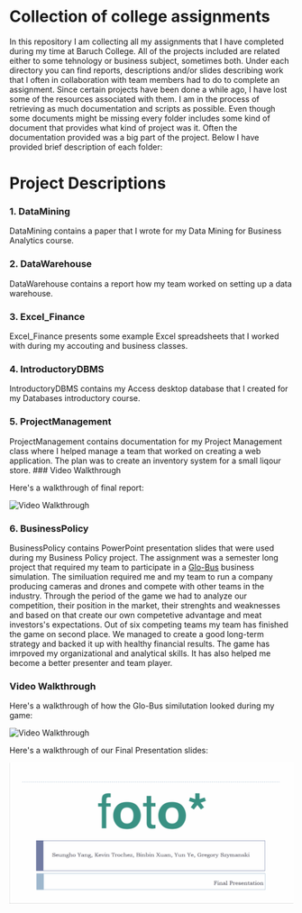# Collection of college assignments 

In this repository I am collecting all my assignments that I have completed during my time at Baruch College. All of the projects included are related either to some tehnology or business subject, sometimes both. Under each directory you can find reports, descriptions and/or slides describing work that I often in collaboration with team members had to do to complete an assignment. Since certain projects have been done a while ago, I have lost some of the resources associated with them. I am in the process of retrieving as much documentation and scripts as possible. Even though some documents might be missing every folder includes some kind of document that provides what kind of project was it. Often the documentation provided was a big part of the project. Below I have provided brief description of each folder: 

# Project Descriptions

### 1. DataMining

DataMining contains a paper that I wrote for my Data Mining for Business Analytics course. 

### 2. DataWarehouse

DataWarehouse contains a report how my team worked on setting up a data warehouse.

### 3. Excel_Finance

Excel_Finance presents some example Excel spreadsheets that I worked with during my accouting and business classes. 

### 4. IntroductoryDBMS

IntroductoryDBMS contains my Access desktop database that I created for my Databases introductory course. 

### 5. ProjectManagement

ProjectManagement contains documentation for my Project Management class where I helped manage a team that worked on creating a web application. The plan was to create an inventory system for a small liqour store. ### Video Walkthrough

Here's a walkthrough of final report:

<img src='ProjectManagement/FinalReport.gif' title='Video Walkthrough' width='' alt='Video Walkthrough' />



### 6. BusinessPolicy 

BusinessPolicy contains PowerPoint presentation slides that were used during my Business Policy project. The assignment was a semester long project that required my team to participate in a [Glo-Bus](https://new.glo-bus.com/) business simulation. The similuation required me and my team to run a company producing cameras and drones and compete with other teams in the industry. Through the period of the game we had to analyze our competition, their position in the market, their strenghts and weaknesses and based on that create our own competetive advantage and meat investors's expectations. Out of six competing teams my team has finished the game on second place. We managed to create a good long-term strategy and backed it up with healthy financial results. The game has imrpoved my organizational and analytical skills. It has also helped me become a better presenter and team player. 

### Video Walkthrough

Here's a walkthrough of how the Glo-Bus similutation looked during my game:

<img src='BusinessPolicy/Globus.gif' title='Video Walkthrough' width='' alt='Video Walkthrough' />

Here's a walkthrough of our Final Presentation slides:

<img src='BusinessPolicy/FinalPresentation.gif' title='Video Walkthrough' width='' alt='Video Walkthrough' />

